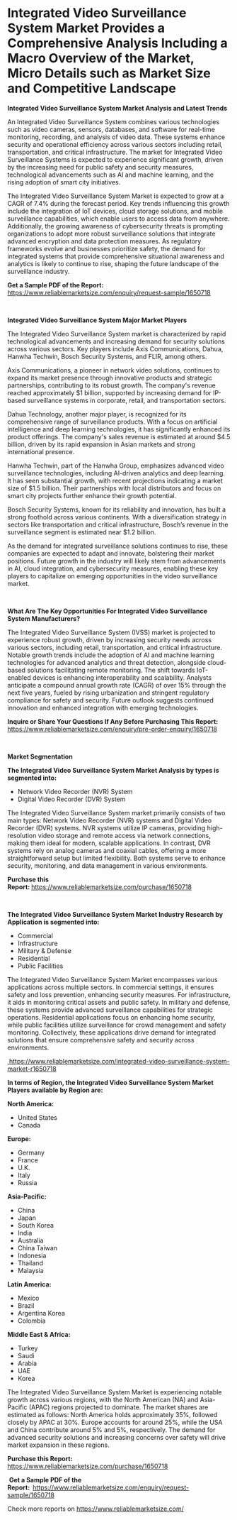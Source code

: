 <p><h1>Integrated Video Surveillance System Market Provides a Comprehensive Analysis Including a Macro Overview of the Market, Micro Details such as Market Size and Competitive Landscape</h1></p><p><strong>Integrated Video Surveillance System Market Analysis and Latest Trends</strong></p>
<p><p>An Integrated Video Surveillance System combines various technologies such as video cameras, sensors, databases, and software for real-time monitoring, recording, and analysis of video data. These systems enhance security and operational efficiency across various sectors including retail, transportation, and critical infrastructure. The market for Integrated Video Surveillance Systems is expected to experience significant growth, driven by the increasing need for public safety and security measures, technological advancements such as AI and machine learning, and the rising adoption of smart city initiatives.</p><p>The Integrated Video Surveillance System Market is expected to grow at a CAGR of 7.4% during the forecast period. Key trends influencing this growth include the integration of IoT devices, cloud storage solutions, and mobile surveillance capabilities, which enable users to access data from anywhere. Additionally, the growing awareness of cybersecurity threats is prompting organizations to adopt more robust surveillance solutions that integrate advanced encryption and data protection measures. As regulatory frameworks evolve and businesses prioritize safety, the demand for integrated systems that provide comprehensive situational awareness and analytics is likely to continue to rise, shaping the future landscape of the surveillance industry.</p></p>
<p><strong>Get a Sample PDF of the Report:&nbsp;</strong> <a href="https://www.reliablemarketsize.com/enquiry/request-sample/1650718?utm_campaign=3069&utm_medium=2&utm_source=Github&utm_content=ia&utm_term=23032025&utm_id=integrated-video-surveillance-system">https://www.reliablemarketsize.com/enquiry/request-sample/1650718</a></p>
<p>&nbsp;</p>
<p><strong>Integrated Video Surveillance System Major Market Players</strong></p>
<p><p>The Integrated Video Surveillance System market is characterized by rapid technological advancements and increasing demand for security solutions across various sectors. Key players include Axis Communications, Dahua, Hanwha Techwin, Bosch Security Systems, and FLIR, among others.</p><p>Axis Communications, a pioneer in network video solutions, continues to expand its market presence through innovative products and strategic partnerships, contributing to its robust growth. The company's revenue reached approximately $1 billion, supported by increasing demand for IP-based surveillance systems in corporate, retail, and transportation sectors.</p><p>Dahua Technology, another major player, is recognized for its comprehensive range of surveillance products. With a focus on artificial intelligence and deep learning technologies, it has significantly enhanced its product offerings. The company's sales revenue is estimated at around $4.5 billion, driven by its rapid expansion in Asian markets and strong international presence.</p><p>Hanwha Techwin, part of the Hanwha Group, emphasizes advanced video surveillance technologies, including AI-driven analytics and deep learning. It has seen substantial growth, with recent projections indicating a market size of $1.5 billion. Their partnerships with local distributors and focus on smart city projects further enhance their growth potential.</p><p>Bosch Security Systems, known for its reliability and innovation, has built a strong foothold across various continents. With a diversification strategy in sectors like transportation and critical infrastructure, Bosch’s revenue in the surveillance segment is estimated near $1.2 billion.</p><p>As the demand for integrated surveillance solutions continues to rise, these companies are expected to adapt and innovate, bolstering their market positions. Future growth in the industry will likely stem from advancements in AI, cloud integration, and cybersecurity measures, enabling these key players to capitalize on emerging opportunities in the video surveillance market.</p></p>
<p>&nbsp;</p>
<p><strong>What Are The Key Opportunities For Integrated Video Surveillance System Manufacturers?</strong></p>
<p><p>The Integrated Video Surveillance System (IVSS) market is projected to experience robust growth, driven by increasing security needs across various sectors, including retail, transportation, and critical infrastructure. Notable growth trends include the adoption of AI and machine learning technologies for advanced analytics and threat detection, alongside cloud-based solutions facilitating remote monitoring. The shift towards IoT-enabled devices is enhancing interoperability and scalability. Analysts anticipate a compound annual growth rate (CAGR) of over 15% through the next five years, fueled by rising urbanization and stringent regulatory compliance for safety and security. Future outlook suggests continued innovation and enhanced integration with emerging technologies.</p></p>
<p><strong>Inquire or Share Your Questions If Any Before Purchasing This Report:</strong> <a href="https://www.reliablemarketsize.com/enquiry/pre-order-enquiry/1650718?utm_campaign=3069&utm_medium=2&utm_source=Github&utm_content=ia&utm_term=23032025&utm_id=integrated-video-surveillance-system">https://www.reliablemarketsize.com/enquiry/pre-order-enquiry/1650718</a></p>
<p>&nbsp;</p>
<p><strong>Market Segmentation</strong></p>
<p><strong>The Integrated Video Surveillance System Market Analysis by types is segmented into:</strong></p>
<p><ul><li>Network Video Recorder (NVR) System</li><li>Digital Video Recorder (DVR) System</li></ul></p>
<p><p>The Integrated Video Surveillance System market primarily consists of two main types: Network Video Recorder (NVR) systems and Digital Video Recorder (DVR) systems. NVR systems utilize IP cameras, providing high-resolution video storage and remote access via network connections, making them ideal for modern, scalable applications. In contrast, DVR systems rely on analog cameras and coaxial cables, offering a more straightforward setup but limited flexibility. Both systems serve to enhance security, monitoring, and data management in various environments.</p></p>
<p><strong>Purchase this Report:&nbsp;</strong><a href="https://www.reliablemarketsize.com/purchase/1650718?utm_campaign=3069&utm_medium=2&utm_source=Github&utm_content=ia&utm_term=23032025&utm_id=integrated-video-surveillance-system">https://www.reliablemarketsize.com/purchase/1650718</a></p>
<p>&nbsp;</p>
<p><strong>The Integrated Video Surveillance System Market Industry Research by Application is segmented into:</strong></p>
<p><ul><li>Commercial</li><li>Infrastructure</li><li>Military & Defense</li><li>Residential</li><li>Public Facilities</li></ul></p>
<p><p>The Integrated Video Surveillance System Market encompasses various applications across multiple sectors. In commercial settings, it ensures safety and loss prevention, enhancing security measures. For infrastructure, it aids in monitoring critical assets and public safety. In military and defense, these systems provide advanced surveillance capabilities for strategic operations. Residential applications focus on enhancing home security, while public facilities utilize surveillance for crowd management and safety monitoring. Collectively, these applications drive demand for integrated solutions that ensure comprehensive safety and security across environments.</p></p>
<p><a href="https://www.reliablemarketsize.com/integrated-video-surveillance-system-market-r1650718?utm_campaign=3069&utm_medium=2&utm_source=Github&utm_content=ia&utm_term=23032025&utm_id=integrated-video-surveillance-system">&nbsp;https://www.reliablemarketsize.com/integrated-video-surveillance-system-market-r1650718</a></p>
<p><strong>In terms of Region, the Integrated Video Surveillance System Market Players available by Region are:</strong></p>
<p>
    <p> <strong> North America: </strong>
        <ul>
            <li>United States</li>
            <li>Canada</li>
        </ul>
        </p> 
    <p> <strong> Europe: </strong>
        <ul>
            <li>Germany</li>
            <li>France</li>
            <li>U.K.</li>
            <li>Italy</li>
            <li>Russia</li>
        </ul>
        </p> 
    <p> <strong> Asia-Pacific: </strong>
        <ul>
            <li>China</li>
            <li>Japan</li>
            <li>South Korea</li>
            <li>India</li>
            <li>Australia</li>
            <li>China Taiwan</li>
            <li>Indonesia</li>
            <li>Thailand</li>
            <li>Malaysia</li>
        </ul>
        </p> 
    <p> <strong> Latin America: </strong>
        <ul>
            <li>Mexico</li>
            <li>Brazil</li>
            <li>Argentina Korea</li>
            <li>Colombia</li>
        </ul>
        </p> 
    <p> <strong> Middle East & Africa: </strong>
        <ul>
            <li>Turkey</li>
            <li>Saudi</li>
            <li>Arabia</li>
            <li>UAE</li>
            <li>Korea</li>
        </ul>
    </p>
    </p>
<p><p>The Integrated Video Surveillance System Market is experiencing notable growth across various regions, with the North American (NA) and Asia-Pacific (APAC) regions projected to dominate. The market shares are estimated as follows: North America holds approximately 35%, followed closely by APAC at 30%. Europe accounts for around 25%, while the USA and China contribute around 5% and 5%, respectively. The demand for advanced security solutions and increasing concerns over safety will drive market expansion in these regions.</p></p>
<p><strong>Purchase this Report: </strong><a href="https://www.reliablemarketsize.com/purchase/1650718?utm_campaign=3069&utm_medium=2&utm_source=Github&utm_content=ia&utm_term=23032025&utm_id=integrated-video-surveillance-system">https://www.reliablemarketsize.com/purchase/1650718</a></p>
<p>&nbsp;<strong>Get a Sample PDF of the Report:&nbsp;&nbsp;</strong><a href="https://www.reliablemarketsize.com/enquiry/request-sample/1650718?utm_campaign=3069&utm_medium=2&utm_source=Github&utm_content=ia&utm_term=23032025&utm_id=integrated-video-surveillance-system">https://www.reliablemarketsize.com/enquiry/request-sample/1650718</a></p>
<p><strong></strong></p>
<p>Check more reports on <a href="https://www.reliablemarketsize.com/?utm_campaign=3069&utm_medium=2&utm_source=Github&utm_content=ia&utm_term=23032025&utm_id=integrated-video-surveillance-system">https://www.reliablemarketsize.com/</a></p>